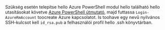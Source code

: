 Szükség esetén telepítse hello Azure PowerShell modul hello található hello utasításokat követve [Azure PowerShell útmutató](https://docs.microsoft.com/powershell/azureps-cmdlets-docs/), majd futtassa `Login-AzureRmAccount` toocreate Azure kapcsolatot. Is toohave egy nevű nyilvános SSH-kulcsot kell `id_rsa.pub` a felhasználói profil hello .ssh könyvtárban.
